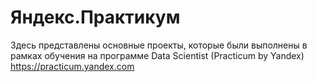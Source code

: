 # Яндекс.Практикум
Здесь представлены основные проекты, которые были выполнены в рамках обучения на программе Data Scientist (Practicum by Yandex) https://practicum.yandex.com 
